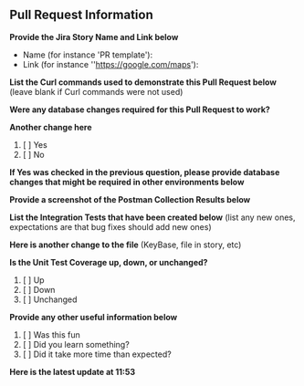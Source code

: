 ## Pull Request Information

**Provide the Jira Story Name and Link below**

* Name (for instance 'PR template'):
* Link (for instance ''https://google.com/maps'):

**List the Curl commands used to demonstrate this Pull Request below** (leave blank if Curl commands were not used)

**Were any database changes required for this Pull Request to work?**

**Another change here**

1. [ ] Yes
2. [ ] No

**If Yes was checked in the previous question, please provide database changes that might be required in other environments below**

**Provide a screenshot of the Postman Collection Results below**

**List the Integration Tests that have been created below**  (list any new ones, expectations are that bug fixes should add new ones)

**Here is another change to the file**  (KeyBase, file in story, etc)

**Is the Unit Test Coverage up, down, or unchanged?** 

1. [ ] Up
2. [ ] Down
3. [ ] Unchanged

**Provide any other useful information below**

1. [ ] Was this fun
2. [ ] Did you learn something?
3. [ ] Did it take more time than expected?

**Here is the latest update at 11:53**